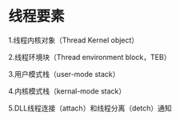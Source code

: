 # 线程要素

1.线程内核对象（Thread Kernel object）

2.线程环境块（Thread environment block，TEB）

3.用户模式栈（user-mode stack）

4.内核模式栈（kernal-mode stack）

5.DLL线程连接（attach）和线程分离（detch）通知